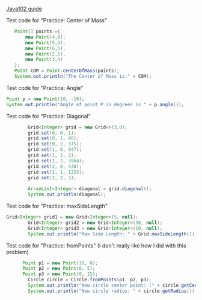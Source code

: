 [Java102 guide](https://github.com/SciBorgs/SciGuides/blob/f069b159a43422559d9ee1573da3498aaebf370f/projects/intro-to-programming/java102)

Test code for "Practice: Center of Mass"
 ```java
    Point[] points ={
        new Point(4,6),
        new Point(5,4),
        new Point(6,5),
        new Point(2,1),
        new Point(3,4)
    };
    Point COM = Point.centerOfMass(points);
    System.out.println("The Center of Mass is:" + COM);
```
Test code for "Practice: Angle"
```java
Point p = new Point(10, -10);
System.out.println("Angle of point P in degrees is " + p.angle());
```
Test code for "Practice: Diagonal"
```java
        Grid<Integer> grid = new Grid<>(3,0);
        grid.set(0, 0, 1);
        grid.set(0, 1, 90);
        grid.set(0, 2, 375); 
        grid.set(1, 0, 947);
        grid.set(1, 1, 2);
        grid.set(1, 2, 3964);
        grid.set(2, 0, 430);
        grid.set(2, 1, 1253);
        grid.set(2, 2, 3);
        
        ArrayList<Integer> diagonal = grid.diagonal();
        System.out.println(diagonal);  
```
Test code for "Practice: maxSideLength"
```java
Grid<Integer> grid1 = new Grid<Integer>(5, null);
        Grid<Integer> grid2 = new Grid<Integer>(30, null);
        Grid<Integer> grid3 = new Grid<Integer>(10, null);
        System.out.println("Max Side Length: " + Grid.maxSideLength());
```
Test code for "Practice: fromPoints" (I don't really like how I did with this problem)
```java
      Point p1 = new Point(10, 0);
      Point p2 = new Point(0, 5);
      Point p3 = new Point(0, 15);
        Circle circle = Circle.fromPoints(p1, p2, p3);
        System.out.println("New circle center point: (" + circle.getCenter().getX() + ", " + circle.getCenter().getY() + ")");
        System.out.println("New circle radius: " + circle.getRadius());

```

